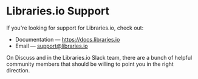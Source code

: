 # Libraries.io Support

If you're looking for support for Libraries.io, check out:

* Documentation &mdash; https://docs.libraries.io
* Email &mdash; support@libraries.io

On Discuss and in the Libraries.io Slack team, there are a bunch of helpful community members that should be willing to point you in the right direction.
